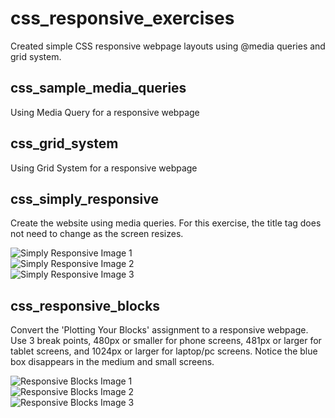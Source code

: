 # css_responsive_exercises
Created simple CSS responsive webpage layouts using @media queries and grid system.

## css_sample_media_queries  
Using Media Query for a responsive webpage



## css_grid_system  
Using Grid System for a responsive webpage


## css_simply_responsive
Create the website using media queries. For this exercise, the title tag does not need to change as the screen resizes.  

![Simply Responsive Image 1](https://raw.github.com//kirkcoy/css_responsive_exercises/css_simply_responsive/images/master/rwd-media-queries-1.png)  
![Simply Responsive Image 2](https://raw.github.com//kirkcoy/css_responsive_exercises/css_simply_responsive/images/master/rwd-media-queries-2.png)  
![Simply Responsive Image 3](https://raw.github.com//kirkcoy/css_responsive_exercises/css_simply_responsive/images/master/rwd-media-queries-3.png)



## css_responsive_blocks
Convert the 'Plotting Your Blocks' assignment to a responsive webpage. Use 3 break points, 480px or smaller for phone screens, 481px or larger for tablet screens, and 1024px or larger for laptop/pc screens. Notice the blue box disappears in the medium and small screens.  

![Responsive Blocks Image 1](https://raw.github.com//kirkcoy/css_responsive_exercises/css_responsive_blocks/images/master/rwd-responsive-blocks-1.png)  
![Responsive Blocks Image 2](https://raw.github.com//kirkcoy/css_responsive_exercises/css_responsive_blocks/images/master/rwd-responsive-blocks-2.png)  
![Responsive Blocks Image 3](https://raw.github.com//kirkcoy/css_responsive_exercises/css_responsive_blocks/images/master/rwd-responsive-blocks-3.png)



